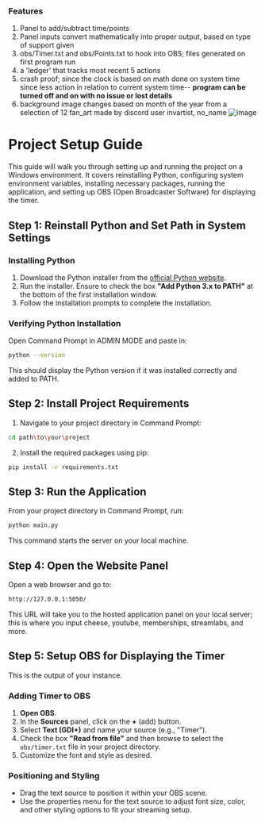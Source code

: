 
### Features
1. Panel to add/subtract time/points
2. Panel inputs convert mathematically into proper output, based on type of support given
3. obs/Timer.txt and obs/Points.txt to hook into OBS; files generated on first program run
4. a 'ledger' that tracks most recent 5 actions
5. crash proof; since the clock is based on math done on system time since less action in relation to current system time-- **program can be turned off and on with no issue or lost details**
6. background image changes based on month of the year from a selection of 12 fan_art made by discord user invartist, no_name
![image](https://github.com/user-attachments/assets/88de1d4e-b376-427c-9b87-5a732a9f778b)

# Project Setup Guide

This guide will walk you through setting up and running the project on a Windows environment. It covers reinstalling Python, configuring system environment variables, installing necessary packages, running the application, and setting up OBS (Open Broadcaster Software) for displaying the timer.

## Step 1: Reinstall Python and Set Path in System Settings

### Installing Python

1. Download the Python installer from the [official Python website](https://www.python.org/downloads/).
2. Run the installer. Ensure to check the box **"Add Python 3.x to PATH"** at the bottom of the first installation window.
3. Follow the installation prompts to complete the installation.

### Verifying Python Installation

Open Command Prompt in ADMIN MODE and paste in:
```bash
python --version
```
This should display the Python version if it was installed correctly and added to PATH.

## Step 2: Install Project Requirements

1. Navigate to your project directory in Command Prompt:
```bash
cd path\to\your\project
```
2. Install the required packages using pip:
```bash
pip install -r requirements.txt
```

## Step 3: Run the Application

From your project directory in Command Prompt, run:
```bash
python main.py
```
This command starts the server on your local machine.

## Step 4: Open the Website Panel

Open a web browser and go to:
```bash
http://127.0.0.1:5050/
```
This URL will take you to the hosted application panel on your local server; this is where you input cheese, youtube, memberships, streamlabs, and more.

## Step 5: Setup OBS for Displaying the Timer
This is the output of your instance. 
### Adding Timer to OBS

1. **Open OBS**.
2. In the **Sources** panel, click on the **+** (add) button.
3. Select **Text (GDI+)** and name your source (e.g., "Timer").
4. Check the box **"Read from file"** and then browse to select the `obs/timer.txt` file in your project directory.
5. Customize the font and style as desired.

### Positioning and Styling

- Drag the text source to position it within your OBS scene.
- Use the properties menu for the text source to adjust font size, color, and other styling options to fit your streaming setup.


